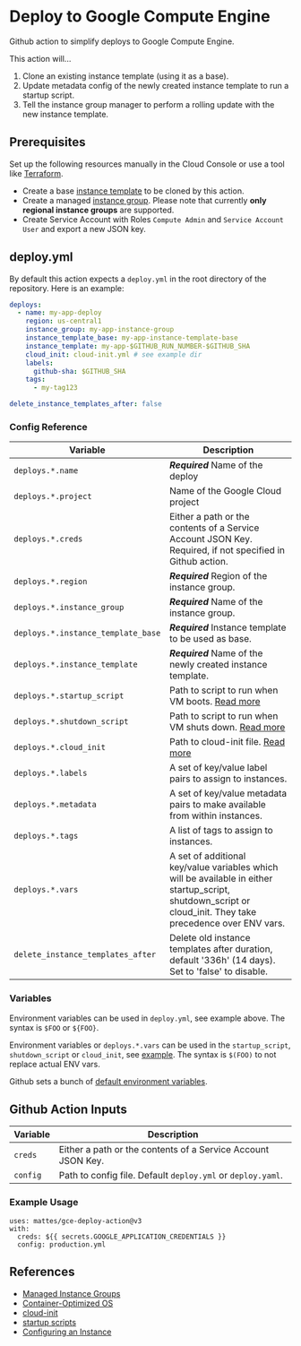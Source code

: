 # Deploy to Google Compute Engine

Github action to simplify deploys to Google Compute Engine. 

This action will...

1) Clone an existing instance template (using it as a base).
2) Update metadata config of the newly created instance template to run a startup script.
3) Tell the instance group manager to perform a rolling update with the new instance template.

## Prerequisites

Set up the following resources manually in the Cloud Console 
or use a tool like [Terraform](https://www.terraform.io).

* Create a base [instance template](https://cloud.google.com/compute/docs/instance-templates/) to be cloned by this action.
* Create a managed [instance group](https://cloud.google.com/compute/docs/instance-groups/). Please note that currently **only regional instance groups** are supported.
* Create Service Account with Roles `Compute Admin` and `Service Account User` and export a new JSON key.


## deploy.yml

By default this action expects a `deploy.yml` in the root directory of the repository.
Here is an example:

```yaml
deploys:
  - name: my-app-deploy
    region: us-central1
    instance_group: my-app-instance-group
    instance_template_base: my-app-instance-template-base
    instance_template: my-app-$GITHUB_RUN_NUMBER-$GITHUB_SHA
    cloud_init: cloud-init.yml # see example dir
    labels:
      github-sha: $GITHUB_SHA
    tags:
      - my-tag123

delete_instance_templates_after: false
```

### Config Reference

| Variable                                   | Description                                                                                                                                                                                        |
|--------------------------------------------|----------------------------------------------------------------------------------------------------------------------------------------------------------------------------------------------------|
| `deploys.*.name`                           | ***Required*** Name of the deploy                                                                                                                                                                  |
| `deploys.*.project`                        | Name of the Google Cloud project                                                                                                                                                                   |
| `deploys.*.creds`                          | Either a path or the contents of a Service Account JSON Key. Required, if not specified in Github action.                                                                                          |
| `deploys.*.region`                         | ***Required*** Region of the instance group.                                                                                                                                                       |
| `deploys.*.instance_group`                 | ***Required*** Name of the instance group.                                                                                                                                                         |
| `deploys.*.instance_template_base`         | ***Required*** Instance template to be used as base.                                                                                                                                               |
| `deploys.*.instance_template`              | ***Required*** Name of the newly created instance template.                                                                                                                                        |
| `deploys.*.startup_script`                 | Path to script to run when VM boots. [Read more](https://cloud.google.com/compute/docs/startupscript)                                                                                              |
| `deploys.*.shutdown_script`                | Path to script to run when VM shuts down. [Read more](https://cloud.google.com/compute/docs/shutdownscript)                                                                                        |
| `deploys.*.cloud_init`                     | Path to cloud-init file. [Read more](https://cloud.google.com/container-optimized-os/docs/how-to/create-configure-instance#using_cloud-init)                                                       |
| `deploys.*.labels`                         | A set of key/value label pairs to assign to instances.                                                                                                                                             |
| `deploys.*.metadata`                       | A set of key/value metadata pairs to make available from within instances.                                                                                                                         |
| `deploys.*.tags`                           | A list of tags to assign to instances.                                                                                                                                                             |
| `deploys.*.vars`                           | A set of additional key/value variables which will be available in either startup_script, shutdown_script or cloud_init. They take precedence over ENV vars.                                       |
| `delete_instance_templates_after`          | Delete old instance templates after duration, default '336h' (14 days). Set to 'false' to disable.                                                                                                 |


### Variables

Environment variables can be used in `deploy.yml`, see example above. The syntax is `$FOO` or `${FOO}`.

Environment variables or `deploys.*.vars` can be used in the `startup_script`, `shutdown_script` or `cloud_init`, see [example](example/cloud-init.yml).
The syntax is `$(FOO)` to not replace actual ENV vars.

Github sets a bunch of [default environment variables](https://help.github.com/en/actions/automating-your-workflow-with-github-actions/using-environment-variables#default-environment-variables).


## Github Action Inputs

| Variable             | Description                                                                 |
|----------------------|-----------------------------------------------------------------------------|
| `creds`              | Either a path or the contents of a Service Account JSON Key.                |
| `config`             | Path to config file. Default `deploy.yml` or `deploy.yaml`.                 |


### Example Usage

```
uses: mattes/gce-deploy-action@v3
with:
  creds: ${{ secrets.GOOGLE_APPLICATION_CREDENTIALS }}
  config: production.yml
```


## References

* [Managed Instance Groups](https://cloud.google.com/compute/docs/instance-groups/creating-groups-of-managed-instances)
* [Container-Optimized OS](https://cloud.google.com/container-optimized-os/)
* [cloud-init](https://cloud.google.com/container-optimized-os/docs/how-to/create-configure-instance#using_cloud-init)
* [startup scripts](https://cloud.google.com/compute/docs/startupscript)
* [Configuring an Instance](https://cloud.google.com/container-optimized-os/docs/how-to/create-configure-instance#configuring_an_instance)
